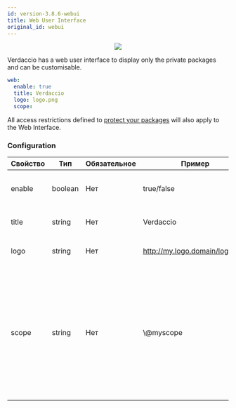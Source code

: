 ```yaml
---
id: version-3.8.6-webui
title: Web User Interface
original_id: webui
---
```


<p align="center"><img src="https://github.com/verdaccio/verdaccio/blob/master/assets/gif/verdaccio_big_30.gif?raw=true"></p>

Verdaccio has a web user interface to display only the private packages and can be customisable.

```yaml
web:
  enable: true
  title: Verdaccio
  logo: logo.png
  scope:
```

All access restrictions defined to [protect your packages](protect-your-dependencies.md) will also apply to the Web Interface.

### Configuration

| Свойство | Тип     | Обязательное | Пример                         | Поддержка | Описание                                                                                                                                             |
| -------- | ------- | ------------ | ------------------------------ | --------- | ---------------------------------------------------------------------------------------------------------------------------------------------------- |
| enable   | boolean | Нет          | true/false                     | все       | allow to display the web interface                                                                                                                   |
| title    | string  | Нет          | Verdaccio                      | все       | HTML head title description                                                                                                                          |
| logo     | string  | Нет          | http://my.logo.domain/logo.png | все       | a URI where logo is located                                                                                                                          |
| scope    | string  | Нет          | \\@myscope                   | все       | If you're using this registry for a specific module scope, specify that scope to set it in the webui instructions header (note: escape @ with \\@) |